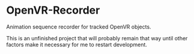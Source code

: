 # OpenVR-Recorder
Animation sequence recorder for tracked OpenVR objects.

This is an unfinished project that will probably remain that way until other factors make it necessary for me to restart development.